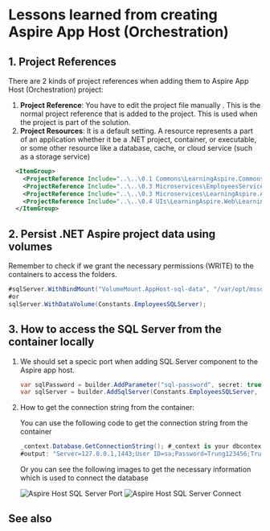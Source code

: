 # Lessons learned from creating Aspire App Host (Orchestration)


## 1. Project References
There are 2 kinds of project references when adding them to Aspire App Host (Orchestration) project:
1. **Project Reference**: You have to edit the project file manually . This is the normal project reference that is added to the project. This is used when the project is part of the solution.
2. **Project Resources**: It is a default setting. A resource represents a part of an application whether it be a .NET project, container, or executable, or some other resource like a database, cache, or cloud service (such as a storage service)

```xml
  <ItemGroup>
    <ProjectReference Include="..\..\0.1 Commons\LearningAspire.Commons\LearningAspire.Commons.csproj" IsAspireProjectResource="false" />
    <ProjectReference Include="..\..\0.3 Microservices\EmployeesService\EmployeesAPI\Employees.API.csproj" />
    <ProjectReference Include="..\..\0.3 Microservices\LearningAspire.ApiService\LearningAspire.ApiService.csproj" />
    <ProjectReference Include="..\..\0.4 UIs\LearningAspire.Web\LearningAspire.Web.csproj" />
  </ItemGroup>
```
## 2. Persist .NET Aspire project data using volumes
Remember to check if we grant the necessary permissions (WRITE) to the containers to access the folders.
```csharp
#sqlServer.WithBindMount("VolumeMount.AppHost-sql-data", "/var/opt/mssql");
#or
sqlServer.WithDataVolume(Constants.EmployeesSQLServer);
```
## 3. How to access the SQL Server from the container locally

1. We should set a specic port when adding SQL Server component to the Aspire app host. 
    ```csharp
    var sqlPassword = builder.AddParameter("sql-password", secret: true);
    var sqlServer = builder.AddSqlServer(Constants.EmployeesSQLServer, password: sqlPassword, 1443);
    ```
2. How to get the connection string from the container:

    You can use the following code to get the connection string from the container
	```csharp
	_context.Database.GetConnectionString(); #_context is your dbcontext_
    #output: "Server=127.0.0.1,1443;User ID=sa;Password=Trung123456;TrustServerCertificate=true;Database=employees-sqldb"
	``` 

    Or you can see the following images to get the necessary information which is used to connect the database

    ![Aspire Host SQL Server Port](./Images/aspire-host-sqlserver-port.PNG)
    ![Aspire Host SQL Server Connect](./Images/aspire-host-sqlserver-connect.PNG)

## See also